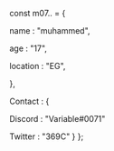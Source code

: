 const m07.. = {
  
 name : "muhammed",
 
 age : "17",
  
 location : "EG",
     
 },
 
 Contact : {
  
  Discord : "Variable#0071"
   
  Twitter : "369C"
  }
};
